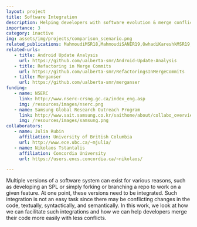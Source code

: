 ```yaml
---
layout: project
title: Software Integration
description: Helping developers with software evolution & merge conflicts
importance: 3
category: inactive
img: assets/img/projects/comparison_scenario.png
related_publications: MahmoudiMSR18,MahmoudiSANER19,OwhadiKareshkMSR19,OwhadiKareshkESEM19,EllisTSE2023,BusingEMSE22,BusingeICSEM18,EllisTSE2023
related-urls:
   - title: Android Update Analysis
     url: https://github.com/ualberta-smr/Android-Update-Analysis
   - title: Refactoring in Merge Commits
     url: https://github.com/ualberta-smr/RefactoringsInMergeCommits
   - title: Merganser
     url: https://github.com/ualberta-smr/merganser
funding:
   - name: NSERC
     link: http://www.nserc-crsng.gc.ca/index_eng.asp
     img: /resources/images/nserc.png
   - name: Samsung Global Research Outreach Program
     link: http://www.sait.samsung.co.kr/saithome/about/collabo_overview.do
     img: /resources/images/samsung.png
collaborators:
   - name: Julia Rubin
     affiliation: University of British Columbia
     url: http://www.ece.ubc.ca/~mjulia/
   - name: Nikolaos Tstantalis
     affiliation: Concordia University
     url: https://users.encs.concordia.ca/~nikolaos/

---
```


Multiple versions of a software system can exist for various reasons, such as developing an SPL or simply forking or branching a repo to work on a given feature. At one point, these versions need to be integrated. Such integration is not an easy task since there may be conflicting changes in the code, textually, syntactically, and semantically. In this work, we look at how we can facilitate such integrations and how we can help developers merge their code more easily with less conflicts.
